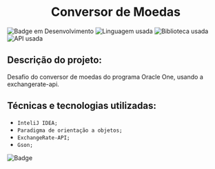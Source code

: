 <h1 align="center"> Conversor de Moedas </h1>

![Badge em Desenvolvimento](https://img.shields.io/badge/STATUS:-FINALIZADO-green?style=for-the-badge)
![Linguagem usada](https://img.shields.io/badge/JAVA:-21-005100?style=for-the-badge)
![Biblioteca usada](https://img.shields.io/badge/Biblioteca:-Gson-3c0064?style=for-the-badge)
![API usada](https://img.shields.io/badge/API:-ExchangeRate-purple?style=for-the-badge)


## Descrição do projeto:

Desafio do conversor de moedas do programa Oracle One, usando a exchangerate-api.

## Técnicas e tecnologias utilizadas:

- ``InteliJ IDEA;``
- ``Paradigma de orientação a objetos;``
- ``ExchangeRate-API;``
- ``Gson;``

![Badge](/images/Badge-Conversor.png)
